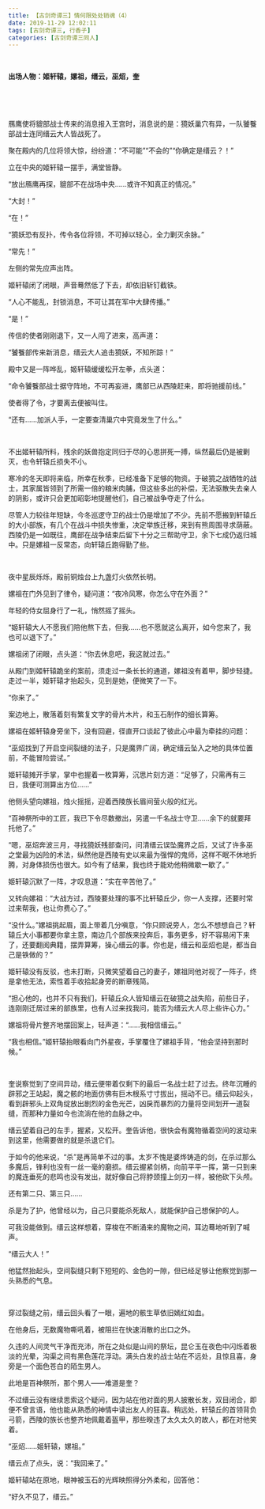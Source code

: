 ```yaml
---
title: 【古剑奇谭三】情何限处处销魂（4）
date: 2019-11-29 12:02:11
tags: [古剑奇谭三, 行香子]
categories: [古剑奇谭三同人]
---
```


<p><strong><br /></strong></p> 
<p><strong>出场人物：姬轩辕，嫘祖，缙云，巫炤，奎</strong></p> 
<p><br /></p> 
<p><br /></p> 
<p>鴈鹰使将貔部战士传来的消息报入王宫时，消息说的是：獍妖巢穴有异，一队饕餮部战士连同缙云大人皆战死了。</p> 
<p>聚在殿内的几位将领大惊，纷纷道：“不可能”“不会的”“你确定是缙云？！”</p> 
<p>立在中央的姬轩辕一摆手，满堂皆静。</p> 
<p>“放出鴈鹰再探，貔部不在战场中央……或许不知真正的情况。”</p> 
<p>“大封！”</p> 
<p>“在！”</p> 
<p>“獍妖恐有反扑，传令各位将领，不可掉以轻心，全力剿灭余脉。”</p> 
<p>“常先！”</p> 
<p>左侧的常先应声出阵。</p> 
<p>姬轩辕闭了闭眼，声音蓦然低了下去，却依旧斩钉截铁。</p> 
<p>“人心不能乱，封锁消息，不可让其在军中大肆传播。”</p> 
<p>“是！”</p> 
<p>传信的使者刚刚退下，又一人闯了进来，高声道：</p> 
<p>“饕餮部传来新消息，缙云大人追击獍妖，不知所踪！”</p> 
<p>殿中又是一阵哗乱，姬轩辕缓缓松开左拳，点头道：</p> 
<p>“命令饕餮部战士据守阵地，不可再妄进，鹰部已从西陵赶来，即将驰援前线。”</p> 
<p>使者得了令，才要离去便被叫住。</p> 
<p>“还有……加派人手，一定要查清巢穴中究竟发生了什么。”</p> 
<p>&nbsp;</p> 
<p>不出姬轩辕所料，残余的妖兽抱定同归于尽的心思拼死一搏，纵然最后仍是被剿灭，也令轩辕丘损失不小。</p> 
<p>寒冷的冬天即将来临，所幸在秋季，已经准备下足够的物资。于破獍之战牺牲的战士，其家属皆领到了所需一倍的粮米肉脯，但这些多出的补偿，无法驱散失去亲人的阴影，或许只会更加昭彰地提醒他们，自己被战争夺走了什么。</p> 
<p>尽管人力较往年短缺，今冬巡逻守卫的战士仍是增加了不少。先前不愿搬到轩辕丘的大小部族，有几个在战斗中损失惨重，决定举族迁移，来到有熊周围寻求荫蔽。西陵仍是一如既往，鹰部在战争结束后留下十分之三帮助守卫，余下七成仍返归城中。只是嫘祖一反常态，向轩辕丘跑得勤了些。</p> 
<p>&nbsp;</p> 
<p>夜中星辰烁烁，殿前铜烛台上九盏灯火依然长明。</p> 
<p>嫘祖在门外见到了律令，疑问道：“夜冷风寒，你怎么守在外面？”</p> 
<p>年轻的侍女屈身行了一礼，悄然摇了摇头。</p> 
<p>“姬轩辕大人不愿我们陪他熬下去，但我……也不愿就这么离开，如今您来了，我也可以退下了。”</p> 
<p>嫘祖闭了闭眼，点头道：“你去休息吧，我这就过去。”</p> 
<p>从殿门到姬轩辕跪坐的案前，须走过一条长长的通道，嫘祖没有着甲，脚步轻捷。走过一半，姬轩辕才抬起头，见到是她，便微笑了一下。</p> 
<p>“你来了。”</p> 
<p>案边地上，散落着刻有繁复文字的骨片木片，和玉石制作的细长算筹。</p> 
<p>嫘祖在姬轩辕身旁坐下，没有回避，径直开口谈起了彼此心中最为牵挂的问题：</p> 
<p>“巫炤找到了开启空间裂缝的法子，只是魔界广阔，确定缙云坠入之地的具体位置前，不能冒险尝试。”</p> 
<p>姬轩辕摊开手掌，掌中也握着一枚算筹，沉思片刻方道：“足够了，只需再有三日，我便可测算出方位……”</p> 
<p>他侧头望向嫘祖，烛火摇摇，迎着西陵族长眉间萤火般的红光。</p> 
<p>“百神祭所中的工匠，我已下令尽数撤出，另遣一千名战士守卫……余下的就要拜托他了。”</p> 
<p>“嗯，巫炤奔波三月，寻找獍妖残部查问，问清缙云误坠魔界之后，又试了许多巫之堂最为凶险的术法，纵然他是西陵有史以来最为强悍的鬼师，这样不眠不休地折腾，对身体损伤也很大。如今有了结果，我也终于能劝他稍微歇一歇了。”</p> 
<p>姬轩辕沉默了一阵，才叹息道：“实在辛苦他了。”</p> 
<p>又转向嫘祖：“大战方过，西陵要处理的事不比轩辕丘少，你一人支撑，还要时常过来帮我，也让你费心了。”</p> 
<p>“没什么。”嫘祖挑起眉，面上带着几分嗔意，“你只顾说旁人，怎么不想想自己？轩辕丘大小事都要你拿主意，南边几个部族来投奔后，事务更多，好不容易闲下来了，还要翻阅典籍，摆弄算筹，操心缙云的事。你也是，缙云和巫炤也是，都当自己是铁做的？”</p> 
<p>姬轩辕没有反驳，也未打断，只微笑望着自己的妻子，嫘祖同他对视了一阵子，终是拿他无法，索性着手收拾起身旁的断章残简。</p> 
<p>“担心他的，也并不只有我们，轩辕丘众人皆知缙云在破獍之战失陷，前些日子，连刚刚迁居过来的部族里，也有人过来找我问，能否为缙云大人尽上些许心力。”</p> 
<p>嫘祖将骨片整齐地摆回案上，轻声道：“……我相信缙云。”</p> 
<p>“我也相信。”姬轩辕抬眼看向门外星夜，手掌覆住了嫘祖手背，“他会坚持到那时候。”</p> 
<p>&nbsp;</p> 
<p>奎说察觉到了空间异动，缙云便带着仅剩下的最后一名战士赶了过去。终年沉睡的辟邪之王站起，魔之骸的地面仿佛有巨木根系寸寸拔出，摇动不已。缙云仰起头，看到辟邪头上双角绽放出剧烈的金色光芒，凶戾而暴烈的力量将空间划开一道裂缝，而那种力量如今也流淌在他的血脉之中。</p> 
<p>缙云望着自己的左手，握紧，又松开。奎告诉他，很快会有魔物循着空间的波动来到这里，他需要做的就是杀退它们。</p> 
<p>于如今的他来说，“杀”是再简单不过的事。太岁不愧是婆烨铸造的剑，在杀过那么多魔后，锋利也没有一丝一毫的磨损。缙云握紧剑柄，向前平平一挥，第一只到来的魔连垂死的悲鸣也没有发出，就好像自己将脖颈撞上剑刃一样，被他砍下头颅。</p> 
<p>还有第二只、第三只……</p> 
<p>杀是为了护，他曾经以为，自己只要能杀死敌人，就能保护自己想保护的人。</p> 
<p>可我没能做到。缙云这样想着，穿梭在不断涌来的魔物之间，耳边蓦地听到了喊声。</p> 
<p>“缙云大人！”</p> 
<p>他猛然抬起头，空间裂缝只剩下短短的、金色的一隙，但已经足够让他察觉到那一头熟悉的气息。</p> 
<p>&nbsp;</p> 
<p>穿过裂缝之前，缙云回头看了一眼，遍地的骸生草依旧嫣红如血。</p> 
<p>在他身后，无数魔物嘶吼着，被阻拦在快速消散的出口之外。</p> 
<p>久违的人间灵气干净而充沛，所在之处似是山间的祭坛，昆仑玉在夜色中闪烁着极淡的光晕，沟渠之间有黑色莲花浮动。满头白发的战士站在不远处，且惊且喜，身旁是一个面色苍白的陌生男人。</p> 
<p>此地是百神祭所，那个男人——难道是奎？</p> 
<p>不过缙云没有继续思索这个疑问，因为站在他对面的男人披散长发，双目闭合，即便不曾言语，他也能从熟悉的神情中读出友人的狂喜。稍远处，轩辕丘的首领背负弓箭，西陵的族长也整齐地佩戴着盔甲，那些暌违了太久太久的故人，都在对他笑着。</p> 
<p>“巫炤……姬轩辕，嫘祖。”</p> 
<p>缙云点了点头，说：“我回来了。”</p> 
<p>姬轩辕站在原地，眼神被玉石的光辉映照得分外柔和，回答他：</p> 
<p>“好久不见了，缙云。”</p> 
<p><br /></p>